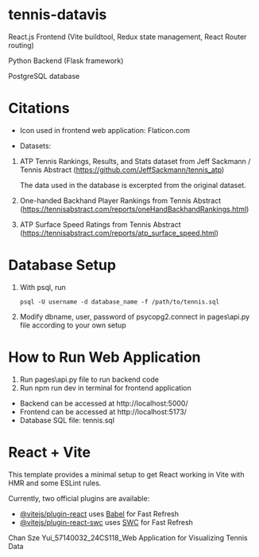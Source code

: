 # tennis-datavis

React.js Frontend (Vite buildtool, Redux state management, React Router routing)

Python Backend (Flask framework)

PostgreSQL database

# Citations

- Icon used in frontend web application: Flaticon.com

- Datasets:

1. ATP Tennis Rankings, Results, and Stats dataset from Jeff Sackmann / Tennis Abstract (https://github.com/JeffSackmann/tennis_atp)

   The data used in the database is excerpted from the original dataset.
   
2. One-handed Backhand Player Rankings from Tennis Abstract (https://tennisabstract.com/reports/oneHandBackhandRankings.html)
3. ATP Surface Speed Ratings from Tennis Abstract (https://tennisabstract.com/reports/atp_surface_speed.html)

# Database Setup

1. With psql, run

     `psql -U username -d database_name -f /path/to/tennis.sql`

2. Modify dbname, user, password of psycopg2.connect in pages\api.py file according to your own setup

# How to Run Web Application

1. Run pages\api.py file to run backend code
2. Run npm run dev in terminal for frontend application

- Backend can be accessed at http://localhost:5000/
- Frontend can be accessed at http://localhost:5173/
- Database SQL file: tennis.sql

# React + Vite

This template provides a minimal setup to get React working in Vite with HMR and some ESLint rules.

Currently, two official plugins are available:

- [@vitejs/plugin-react](https://github.com/vitejs/vite-plugin-react/blob/main/packages/plugin-react/README.md) uses [Babel](https://babeljs.io/) for Fast Refresh
- [@vitejs/plugin-react-swc](https://github.com/vitejs/vite-plugin-react-swc) uses [SWC](https://swc.rs/) for Fast Refresh

Chan Sze Yui_57140032_24CS118_Web Application for Visualizing Tennis Data
